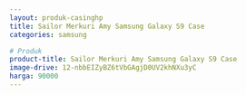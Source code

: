 ```yaml
---
layout: produk-casinghp
title: Sailor Merkuri Amy Samsung Galaxy S9 Case
categories: samsung

# Produk
product-title: Sailor Merkuri Amy Samsung Galaxy S9 Case
image-drive: 12-nbbEIZyBZ6tVbGAgjD0UV2khNXu3yC
harga: 90000
---
```

